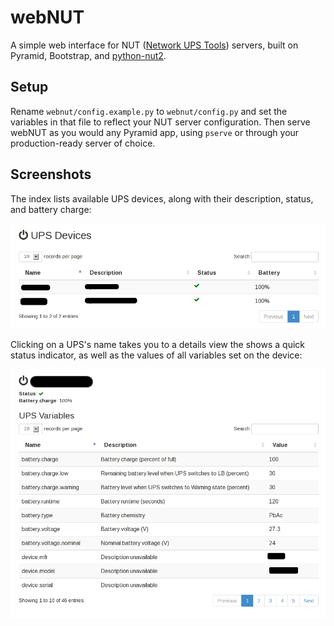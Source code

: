 webNUT
======

A simple web interface for NUT ([Network UPS Tools][1])
servers, built on Pyramid, Bootstrap, and
[python-nut2][2].

[1]: http://www.networkupstools.org/ "Network UPS Tools"
[2]: https://github.com/george2/python-nut2 "python-nut2"

## Setup

Rename `webnut/config.example.py` to `webnut/config.py` and set the
variables in that file to reflect your NUT server configuration. Then
serve webNUT as you would any Pyramid app, using `pserve` or through
your production-ready server of choice.

## Screenshots

The index lists available UPS devices, along with their description,
status, and battery charge:

![Index](screenshots/ups_index.png "Index")

Clicking on a UPS's name takes you to a details view the shows a quick
status indicator, as well as the values of all variables set on the
device:

![UPS View](screenshots/ups_view.png "UPS View")
